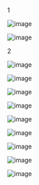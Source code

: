 1

![image](https://github.com/user-attachments/assets/2657680a-cf0f-41f7-93ec-1f0b3b8d29a4)

![image](https://github.com/user-attachments/assets/23e777b5-6921-4a1c-9441-0146aca79184)

2

![image](https://github.com/user-attachments/assets/461a7adb-1327-4427-967e-4dbc9cc45f27)

![image](https://github.com/user-attachments/assets/6dd1a56e-ed34-4794-8210-ebb41577ab5c)

![image](https://github.com/user-attachments/assets/9c2833fc-0c33-4c27-ae49-5e0d9011d9cf)

![image](https://github.com/user-attachments/assets/585c1a85-9fb0-4e8d-a7ba-c60c94ab894c)

![image](https://github.com/user-attachments/assets/e20f40e8-d890-404a-a626-c78bae4f9863)

![image](https://github.com/user-attachments/assets/3c9806a6-cec3-4a46-8dee-32f87fbc64a5)

![image](https://github.com/user-attachments/assets/b94c3baa-240d-4440-bbea-39d294cd37dd)

![image](https://github.com/user-attachments/assets/ea7b3221-9fa9-4e6c-8e91-1c090df3c2f1)

![image](https://github.com/user-attachments/assets/3e7cb401-5988-4eba-b2d4-81edd1e35c1f)
